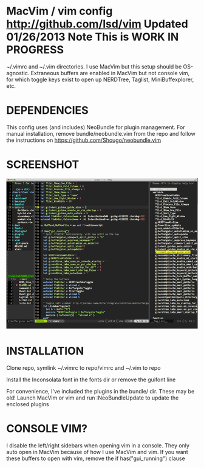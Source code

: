 MacVim / vim config
 http://github.com/lsd/vim
 Updated 01/26/2013
 Note This is WORK IN PROGRESS
===
~/.vimrc and ~/.vim directories. I use MacVim but this setup should be OS-agnostic.
Extraneous buffers are enabled in MacVim but not console vim, for which toggle keys 
exist to open up NERDTree, Taglist, MiniBuffexplorer, etc.

DEPENDENCIES
===
This config uses (and includes) NeoBundle for plugin management.
For manual installation, remove bundle/neobundle.vim
from the repo and follow the instructions on
https://github.com/Shougo/neobundle.vim

SCREENSHOT
===
![Alt text](screenshot-mac.png "MacVim 7.3 colorscheme wombat on 10.8.2 with Inconsolata:18")

INSTALLATION
===
Clone repo, symlink ~/.vimrc to repo/vimrc and ~/.vim to repo

Install the Inconsolata font in the fonts dir or remove the guifont line

For convenience, I've included the plugins in the bundle/ dir. These may be old!
Launch MacVim or vim and run :NeoBundleUpdate to update the enclosed plugins


CONSOLE VIM?
===
I disable the left/right sidebars when opening vim in a console. They only auto
open in MacVim because of how I use MacVim and vim. If you want these buffers
to open with vim, remove the if has("gui_running") clause

